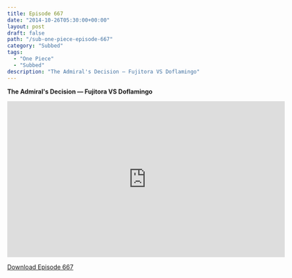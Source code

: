 ```yaml
---
title: Episode 667
date: "2014-10-26T05:30:00+00:00"
layout: post
draft: false
path: "/sub-one-piece-episode-667"
category: "Subbed"
tags:
  - "One Piece"
  - "Subbed"
description: "The Admiral's Decision — Fujitora VS Doflamingo"
---
```


**The Admiral's Decision — Fujitora VS Doflamingo**

<iframe width="640" height="360" src="https://www.rapidvideo.com/e/G6FRPG925W" frameborder="0" marginwidth=0 marginheight=0 scrolling=no allowfullscreen></iframe>

<a href="http://ouo.io/qs/eCodkFEQ?s=https://rapidvid.to/d/https://www.rapidvideo.com/e/G6FRPG925W">Download Episode 667</a>
